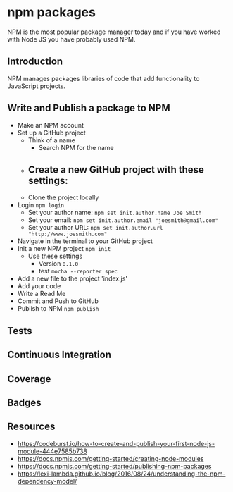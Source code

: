 # npm packages

NPM is the most popular package manager today and if 
you have worked with Node JS you have probably used 
NPM. 

## Introduction

NPM manages packages libraries of code that add 
functionality to JavaScript projects. 

## Write and Publish a package to NPM

- Make an NPM account
- Set up a GitHub project
  - Think of a name
    - Search NPM for the name
  - Create a new GitHub project with these settings: 
    -
  - Clone the project locally
- Login `npm login`
  - Set your author name: `npm set init.author.name Joe Smith`
  - Set your email: `npm set init.author.email "joesmith@gmail.com"`
  - Set your author URL: `npm set init.author.url "http://www.joesmith.com"`
- Navigate in the terminal to your GitHub project
- Init a new NPM project `npm init`
  - Use these settings
    - Version `0.1.0`
    - test `mocha --reporter spec`
- Add a new file to the project 'index.js'
- Add your code
- Write a Read Me
- Commit and Push to GitHub
- Publish to NPM `npm publish`

## Tests

## Continuous Integration

## Coverage

## Badges 

## Resources 

- https://codeburst.io/how-to-create-and-publish-your-first-node-js-module-444e7585b738
- https://docs.npmjs.com/getting-started/creating-node-modules
- https://docs.npmjs.com/getting-started/publishing-npm-packages
- https://lexi-lambda.github.io/blog/2016/08/24/understanding-the-npm-dependency-model/